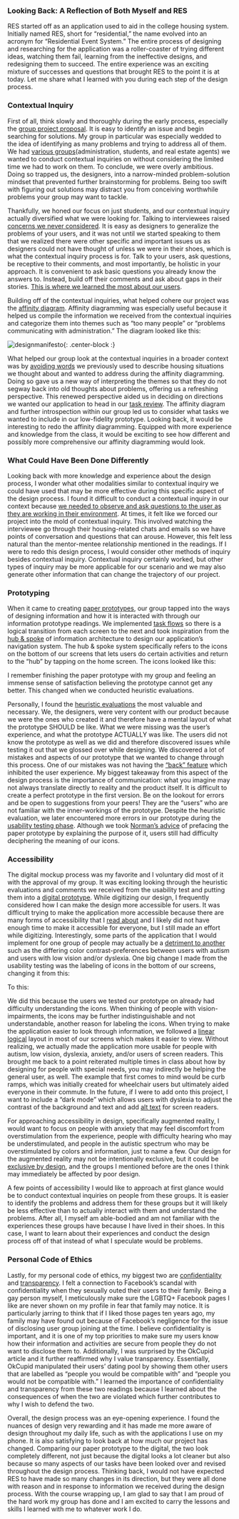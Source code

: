 ### Looking Back: A Reflection of Both Myself and RES

RES started off as an application used to aid in the college housing system. Initially named RES, short for “residential,” the name evolved into an acronym for “Residential Event System.” The entire process of designing and researching for the application was a roller-coaster of trying different ideas, watching them fail, learning from the ineffective designs, and redesigning them to succeed. The entire experience was an exciting mixture of successes and questions that brought RES to the point it is at today. Let me share what I learned with you during each step of the design process.
	
### Contextual Inquiry
First of all, think slowly and thoroughly during the early process, especially the [group project proposal](https://hci-res.github.io/proposal). It is easy to identify an issue and begin searching for solutions. My group in particular was especially wedded to the idea of identifying as many problems and trying to address all of them. We had [various groups](https://hci-res.github.io/ciplan/)(administration, students, and real estate agents) we wanted to conduct contextual inquiries on without considering the limited time we had to work on them. To conclude, we were overly ambitious. Doing so trapped us, the designers, into a narrow-minded problem-solution mindset that prevented further brainstorming for problems. Being too swift with figuring out solutions may distract you from conceiving worthwhile problems your group may want to tackle.

Thankfully, we honed our focus on just students, and our contextual inquiry actually diversified what we were looking for. Talking to interviewees raised [concerns we never considered](https://hci-res.github.io/2019-10-05-CI-Review/). It is easy as designers to generalize the problems of your users, and it was not until we started speaking to them that we realized there were other specific and important issues us as designers could not have thought of unless we were in their shoes, which is what the contextual inquiry process is for. Talk to your users, ask questions, be receptive to their comments, and most importantly, be holistic in your approach. It is convenient to ask basic questions you already know the answers to. Instead, build off their comments and ask about gaps in their stories. [This is where we learned the most about our users](https://hci-res.github.io/2019-10-05-CI-Review/).

Building off of the contextual inquiries, what helped cohere our project was the [affinity diagram](https://hci-res.github.io/2019-10-05-CI-Review/). Affinity diagramming was especially useful because it helped us compile the information we received from the contextual inquiries and categorize them into themes such as “too many people” or “problems communicating with administration.” The diagram looked like this:

![designmanifesto]({{site.baseurl}}/img/affinitydiagram.png){: .center-block :}

What helped our group look at the contextual inquiries in a broader context was by [avoiding words](https://glow.williams.edu/courses/2539542/files/folder/readings?preview=153992358) we previously used to describe housing situations we thought about and wanted to address during the affinity diagramming. Doing so gave us a new way of interpreting the themes so that they do not segway back into old thoughts about problems, offering us a refreshing perspective. This renewed perspective aided us in deciding on directions we wanted our application to head in our [task review](https://hci-res.github.io/2019-10-06-Task-Review/). The affinity diagram and further introspection within our group led us to consider what tasks we wanted to include in our low-fidelity prototype. Looking back, it would be interesting to redo the affinity diagramming. Equipped with more experience and knowledge from the class, it would be exciting to see how different and possibly more comprehensive our affinity diagramming would look.


### What Could Have Been Done Differently
Looking back with more knowledge and experience about the design process, I wonder what other modalities similar to contextual inquiry we could have used that may be more effective during this specific aspect of the design process. I found it difficult to conduct a contextual inquiry in our context because [we needed to observe and ask questions to the user as they are working in their environment](https://glow.williams.edu/courses/2539542/files/folder/readings?preview=153992307). At times, it felt like we forced our project into the mold of contextual inquiry. This involved watching the interviewee go through their housing-related chats and emails so we have points of conversation and questions that can arouse. However, this felt less natural than the mentor-mentee relationship mentioned in the readings. If I were to redo this design process, I would consider other methods of inquiry besides contextual inquiry. Contextual inquiry certainly worked, but other types of inquiry may be more applicable for our scenario and we may also generate other information that can change the trajectory of our project.


### Prototyping
When it came to creating [paper prototypes](https://hci-res.github.io/2019-10-30-Paper-Prototype), our group tapped into the ways of designing information and how it is interacted with through our information prototype readings. We implemented [task flows](https://glow.williams.edu/files/153992334/download?download_frd=1) so there is a logical transition from each screen to the next and took inspiration from the [hub & spoke](http://www.uxbooth.com/articles/designing-for-mobile-part-1-information-architecture/) of information architecture to design our application’s navigation system. The hub & spoke system specifically refers to the icons on the bottom of our screens that lets users do certain activities and return to the “hub” by tapping on the home screen. The icons looked like this:



I remember finishing the paper prototype with my group and feeling an immense sense of satisfaction believing the prototype cannot get any better. This changed when we conducted heuristic evaluations.

Personally, I found the [heuristic evaluations](https://hci-res.github.io/2019-11-03-Heuristic-Evaluations/) the most valuable and necessary. We, the designers, were very content with our product because we were the ones who created it and therefore have a mental layout of what the prototype SHOULD be like. What we were missing was the user’s experience, and what the prototype ACTUALLY was like. The users did not know the prototype as well as we did and therefore discovered issues while testing it out that we glossed over while designing. We discovered a lot of mistakes and aspects of our prototype that we wanted to change through this process. One of our mistakes was not having the [“back” feature](https://glow.williams.edu/courses/2539542/files/folder/videos?preview=156178536) which inhibited the user experience. My biggest takeaway from this aspect of the design process is the importance of communication: what you imagine may not always translate directly to reality and the product itself. It is difficult to create a perfect prototype in the first version. Be on the lookout for errors and be open to suggestions from your peers! They are the “users” who are not familiar with the inner-workings of the prototype. Despite the heuristic evaluation, we later encountered more errors in our prototype during the [usability testing phase](https://hci-res.github.io/2019-11-10-Usability-Testing-Review). Although we took [Norman’s advice](https://glow.williams.edu/courses/2539542/files/folder/videos?preview=156178536) of prefacing the paper prototype by explaining the purpose of it, users still had difficulty deciphering the meaning of our icons.

### Accessibility
The digital mockup process was my favorite and I voluntary did most of it with the approval of my group. It was exciting looking through the heuristic evaluations and comments we received from the usability test and putting them into a [digital prototype](https://hci-res.github.io/2019-11-13-Digital-MockUp/). While digitizing our design, I frequently considered how I can make the design more accessible for users. It was difficult trying to make the application more accessible because there are many forms of accessibility that I [read about](https://glow.williams.edu/files/153992322/download?download_frd=1) and I likely did not have enough time to make it accessible for everyone, but I still made an effort while digitizing. Interestingly, some parts of the application that I would implement for one group of people may actually be a [detriment to another](https://glow.williams.edu/files/153992322/download?download_frd=1) such as the differing color contrast-preferences between users with autism and users with low vision and/or dyslexia. One big change I made from the usability testing was the labeling of icons in the bottom of our screens, changing it from this:

To this:



We did this because the users we tested our prototype on already had difficulty understanding the icons. When thinking of people with vision-impairments, the icons may be further indistinguishable and not understandable, another reason for labeling the icons. When trying to make the application easier to look through information, we followed a [linear logical](https://glow.williams.edu/files/153992322/download?download_frd=1) layout in most of our screens which makes it easier to view. Without realizing, we actually made the application more usable for people with autism, low vision, dyslexia, anxiety, and/or users of screen readers. This brought me back to a point reiterated multiple times in class about how by designing for people with special needs, you may indirectly be helping the general user, as well. The example that first comes to mind would be curb ramps, which was initially created for wheelchair users but ultimately aided everyone in their commute. In the future, if I were to add onto this project, I want to include a “dark mode” which allows users with dyslexia to adjust the contrast of the background and text and add [alt text](https://glow.williams.edu/files/153992322/download?download_frd=1) for screen readers.

For approaching accessibility in design, specifically augmented reality, I would want to focus on people with anxiety that may feel discomfort from overstimulation from the experience, people with difficulty hearing who may be understimulated, and people in the autistic spectrum who may be overstimulated by colors and information, just to name a few. Our design for the augmented reality may not be intentionally exclusive, but it could be [exclusive by design](https://theblog.adobe.com/design-with-accessibility-in-mind-the-pour-methodology/), and the groups I mentioned before are the ones I think may immediately be affected by poor design.

A few points of accessibility I would like to approach at first glance would be to conduct contextual inquiries on people from these groups. It is easier to identify the problems and address them for these groups but it will likely be less effective than to actually interact with them and understand the problems. After all, I myself am able-bodied and am not familiar with the experiences these groups have because I have lived in their shoes. In this case, I want to learn about their experiences and conduct the design process off of that instead of what I speculate would be problems.

### Personal Code of Ethics
Lastly, for my personal code of ethics, my biggest two are [confidentiality](https://drive.google.com/file/d/1Qna8UG2zc2pfcJS5caY9o_dLSwGtX0mI/view?usp=sharing) and [transparency](https://web.archive.org/web/20180323143242/https://theblog.okcupid.com/we-experiment-on-human-beings-5dd9fe280cd5). I felt a connection to Facebook’s scandal with confidentiality when they sexually outed their users to their family. Being a gay person myself, I meticulously make sure the LGBTQ+ Facebook pages I like are never shown on my profile in fear that family may notice. It is particularly jarring to think that if I liked those pages ten years ago, my family may have found out because of Facebook’s negligence for the issue of disclosing user group joining at the time. I believe confidentiality is important, and it is one of my top priorities to make sure my users know how their information and activities are secure from people they do not want to disclose them to. Additionally, I was surprised by the OkCupid article and it further reaffirmed why I value transparency. Essentially, OkCupid manipulated their users’ dating pool by showing them other users that are labelled as “people you would be compatible with” and “people you would not be compatible with.” I learned the importance of confidentiality and transparency from these two readings because I learned about the consequences of when the two are violated which further contributes to why I wish to defend the two.



Overall, the design process was an eye-opening experience. I found the nuances of design very rewarding and it has made me more aware of design throughout my daily life, such as with the applications I use on my phone. It is also satisfying to look back at how much our project has changed. Comparing our paper prototype to the digital, the two look completely different, not just because the digital looks a lot cleaner but also because so many aspects of our tasks have been looked over and revised throughout the design process. Thinking back, I would not have expected RES to have made so many changes in its direction, but they were all done with reason and in response to information we received during the design process. With the course wrapping up, I am glad to say that I am proud of the hard work my group has done and I am excited to carry the lessons and skills I learned with me to whatever work I do.
